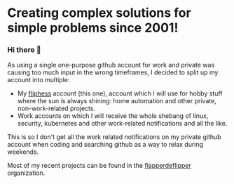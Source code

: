 # Creating complex solutions for simple problems since 2001! 

### Hi there 👋

As using a single one-purpose github account for work and private was causing too much input in the wrong timeframes, I decided to split up my account into multiple:

- My [fliphess](https://github.com/fliphess) account (this one), account which I will use for hobby stuff where the sun is always shining: home automation and other private, non-work-related projects.
- Work accounts on which I will receive the whole shebang of linux, security, kubernetes and other work-related notifications and all the like.

This is so I don't get all the work related notifications on my private github account when coding and searching github as a way to relax during weekends.

Most of my recent projects can be found in the [flapperdeflipper](https://github.com/flapperdeflipper) organization.
